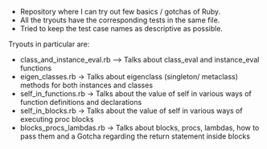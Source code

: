 - Repository where I can try out few basics / gotchas of Ruby. 
- All the tryouts have the corresponding tests in the same file. 
- Tried to keep the test case names as descriptive as possible.

Tryouts in particular are:
- class_and_instance_eval.rb --> Talks about class_eval and instance_eval functions
- eigen_classes.rb -> Talks about eigenclass (singleton/ metaclass) methods for both instances and classes
- self_in_functions.rb -> Talks about the value of self in various ways of function definitions and declarations
- self_in_blocks.rb -> Talks about the value of self in various ways of executing proc blocks
- blocks_procs_lambdas.rb -> Talks about blocks, procs, lambdas, how to pass them and a Gotcha regarding the return statement inside blocks

